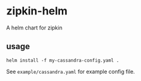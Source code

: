 # zipkin-helm
A helm chart for zipkin


## usage


`helm install -f my-cassandra-config.yaml .`

See `example/cassandra.yaml` for example config file.